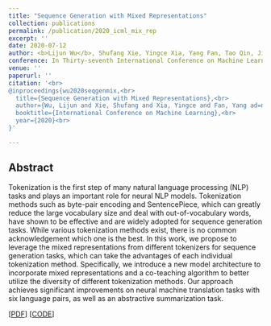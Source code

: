 ```yaml
---
title: "Sequence Generation with Mixed Representations"
collection: publications
permalink: /publication/2020_icml_mix_rep
excerpt: ''
date: 2020-07-12
author: <b>Lijun Wu</b>, Shufang Xie, Yingce Xia, Yang Fan, Tao Qin, Jianhuang Lai, Tie-Yan Liu
conference: In Thirty-seventh International Conference on Machine Learning <b>(ICML-2020)</b>
venue: ''
paperurl: ''
citation: '<br>
@inproceedings{wu2020seqgenmix,<br>
  title={Sequence Generation with Mixed Representations},<br>
  author={Wu, Lijun and Xie, Shufang and Xia, Yingce and Fan, Yang ad=nd Qin, Tao and Zhou, Wengang and Li, Houqiang and Liu, Tieyan},<br>
  booktitle={International Conference on Machine Learning},<br>
  year={2020}<br>
}'

---
```

<h2><strong>Abstract</strong></h2>
Tokenization is the first step of many natural language processing (NLP) tasks and plays an important role for neural NLP models. Tokenization methods such as byte-pair encoding and SentencePiece, which can greatly reduce the large vocabulary size and deal with out-of-vocabulary words, have shown to be effective and are widely adopted for sequence generation tasks. While various tokenization methods exist, there is no common acknowledgement which one is the best. In this work, we propose to leverage the mixed representations from different tokenizers for sequence generation tasks, which can take the advantages of each individual tokenization method.
Specifically, we introduce a new model architecture to incorporate mixed representations and a co-teaching algorithm to better utilize the diversity of different tokenization methods. Our approach achieves significant improvements on neural machine translation tasks with six language pairs, as well as an abstractive summarization task.

\[[PDF](https://proceedings.icml.cc/static/paper_files/icml/2020/3729-Paper.pdf)\]  \[[CODE](https://github.com/apeterswu/fairseq_mix)\]